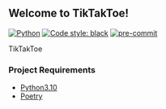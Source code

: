 ## Welcome to TikTakToe!

[![Python](https://img.shields.io/badge/python-3.10-green)](https://www.python.org)
[![Code style: black](https://img.shields.io/badge/code%20style-black-000000.svg)](https://github.com/psf/black)
[![pre-commit](https://img.shields.io/badge/pre--commit-enabled-brightgreen?logo=pre-commit&logoColor=white)](https://github.com/pre-commit/pre-commit)

TikTakToe

### Project Requirements

* [Python3.10](https://www.python.org)
* [Poetry](https://python-poetry.org/)